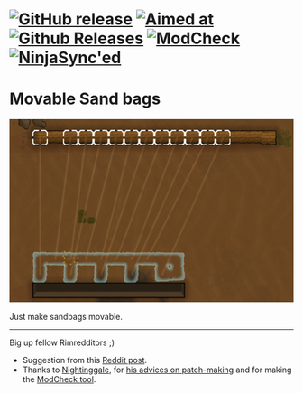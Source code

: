 # [![GitHub release](https://img.shields.io/github/release/kaptain-kavern/KK_MovableSandbags.svg?style=for-the-badge)](https://github.com/kaptain-kavern/KK_MovableSandbags/releases/latest) [![Aimed at](https://img.shields.io/badge/For%20Rimworld-B18-red.svg?style=for-the-badge)]() [![Github Releases](https://img.shields.io/github/downloads/kaptain-kavern/KK_MovableSandbags/total.svg?style=for-the-badge)](https://github.com/kaptain-kavern/KK_MovableSandbags/releases/latest)          [![ModCheck](https://img.shields.io/badge/ModCheck-1.5-blue.svg?style=for-the-badge)](https://ludeon.com/forums/index.php?topic=36534)          [![NinjaSync'ed](https://img.shields.io/badge/Ninja-Sync'ed-red.svg?style=for-the-badge)](http://www.modsync.ninja/#one)

# Movable Sand bags
<p align="center"><img src="https://raw.githubusercontent.com/kaptain-kavern/KK_MovableSandbags/master/About/Preview.png" alt="Preview"/></p>
Just make sandbags movable.

___________
Big up fellow Rimredditors ;)
- Suggestion from this [Reddit post](https://www.reddit.com/r/RimWorld/comments/6on4zz/sandbag_is_not_made_of_sand/dkiq76b/).     
- Thanks to [Nightinggale](https://ludeon.com/forums/index.php?action=profile;u=83071), for [his advices on patch-making](https://ludeon.com/forums/index.php?topic=37242.msg381089#msg381089) and for making the [ModCheck tool](https://github.com/Nightinggale/ModCheck#modcheck).

